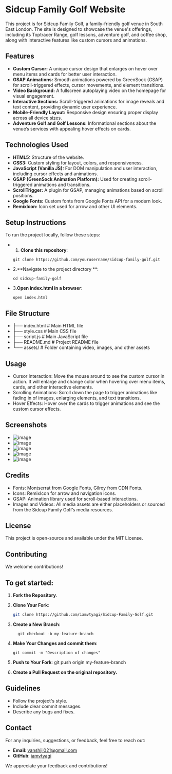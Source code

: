 # Sidcup Family Golf Website

This project is for Sidcup Family Golf, a family-friendly golf venue in South East London. The site is designed to showcase the venue's offerings, including its Toptracer Range, golf lessons, adventure golf, and coffee shop, along with interactive features like custom cursors and animations.

## Features
- **Custom Cursor:** A unique cursor design that enlarges on hover over menu items and cards for better user interaction.
- **GSAP Animations:** Smooth animations powered by GreenSock (GSAP) for scroll-triggered effects, cursor movements, and element transitions.
- **Video Background:** A fullscreen autoplaying video on the homepage for visual engagement.
- **Interactive Sections:** Scroll-triggered animations for image reveals and text content, providing dynamic user experience.
- **Mobile-Friendly Layout:** Responsive design ensuring proper display across all device sizes.
- **Adventure Golf and Golf Lessons:** Informational sections about the venue’s services with appealing hover effects on cards.

## Technologies Used
- **HTML5:** Structure of the website.
- **CSS3:** Custom styling for layout, colors, and responsiveness.
- **JavaScript (Vanilla JS):** For DOM manipulation and user interaction, including cursor effects and animations.
- **GSAP (GreenSock Animation Platform):** Used for creating scroll-triggered animations and transitions.
- **ScrollTrigger:** A plugin for GSAP, managing animations based on scroll positions.
- **Google Fonts:** Custom fonts from Google Fonts API for a modern look.
- **RemixIcon:** Icon set used for arrow and other UI elements.

## Setup Instructions

To run the project locally, follow these steps:
- 1. **Clone this repository**:
   ```bash##
   git clone https://github.com/yourusername/sidcup-family-golf.git

- 2.**Navigate to the project directory **:
   ```bash##
   cd sidcup-family-golf

 - 3.**Open index.html in a browser**:
    ```bash##
    open index.html

## File Structure

-  ├── index.html          # Main HTML file
- ├── style.css           # Main CSS file
- ├── script.js           # Main JavaScript file
- ├── README.md           # Project README file
- └── assets/             # Folder containing video, images, and other assets

## Usage
- Cursor Interaction: Move the mouse around to see the custom cursor in action. It will enlarge and change color when hovering over menu items, cards, and other interactive elements.
- Scrolling Animations: Scroll down the page to trigger animations like fading in of images, enlarging elements, and text transitions.
- Hover Effects: Hover over the cards to trigger animations and see the custom cursor effects.

## Screenshots
- ![image](https://github.com/user-attachments/assets/e231e82f-6896-49b9-ba89-c7746e88c617)
- ![image](https://github.com/user-attachments/assets/a06684b3-3220-40ec-8545-f564d4ac7a8c)
- ![image](https://github.com/user-attachments/assets/41bb3108-74a8-4220-a593-ec3e76f93053)
- ![image](https://github.com/user-attachments/assets/8e63023e-81d0-4ef3-b91b-5703a5d7ddb7)
- ![image](https://github.com/user-attachments/assets/23564634-7423-45d7-b3f2-091f820003d4)


## Credits
- Fonts: Montserrat from Google Fonts, Gilroy from CDN Fonts.
- Icons: RemixIcon for arrow and navigation icons.
- GSAP: Animation library used for scroll-based interactions.
- Images and Videos: All media assets are either placeholders or sourced from the Sidcup Family Golf’s media resources.

## License
This project is open-source and available under the MIT License.

## Contributing

We welcome contributions!
## To get started:

1. **Fork the Repository**.
2. **Clone Your Fork**:

   ```bash
   git clone https://github.com/iamvtyagi/Sidcup-Family-Golf.git
3. **Create a New Branch**:
   ```bash##
     git checkout -b my-feature-branch

 4. **Make Your Changes and commit them**:
      ```bash##
     git commit -m "Description of changes"

5. **Push to Your Fork**:
     git push origin my-feature-branch
6. **Create a Pull Request on the original repository.**

## Guidelines
 - Follow the project's style.
-  Include clear commit messages.
  - Describe any bugs and fixes.

## Contact

For any inquiries, suggestions, or feedback, feel free to reach out:

- **Email**: vanshjii021@gmail.com
- **GitHub**: [iamvtyagi](https://github.com/iamvtyagi)

We appreciate your feedback and contributions!


